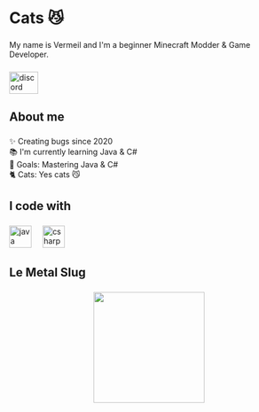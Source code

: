 <h1 align="left">Cats 😼</h1>

###

<p align="left">My name is Vermeil and I'm a beginner Minecraft Modder & Game Developer.</p>

###

<div align="left">
  <img src="https://raw.githubusercontent.com/maurodesouza/profile-readme-generator/master/src/assets/icons/social/discord/default.svg" width="52" height="40" alt="discord logo"  />
</div>

###

<h2 align="left">About me</h2>

###

<p align="left">✨ Creating bugs since 2020<br>📚 I'm currently learning Java & C#<br>🎯 Goals: Mastering Java & C#<br>🐈 Cats: Yes cats 😼</p>

###

<h2 align="left">I code with</h2>

###

<div align="left">
  <img src="https://cdn.jsdelivr.net/gh/devicons/devicon/icons/java/java-original.svg" height="40" alt="java logo"  />
  <img width="12" />
  <img src="https://cdn.jsdelivr.net/gh/devicons/devicon/icons/csharp/csharp-original.svg" height="40" alt="csharp logo"  />
</div>

###

<h2 align="left">Le Metal Slug</h2>

###

<div align="center">
  <img height="200" src="https://i.imgur.com/rxboDsL.gif"  />
</div>

###
